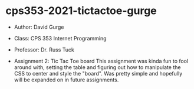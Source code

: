 # cps353-2021-tictactoe-gurge

* Author: David Gurge
* Class: CPS 353 Internet Programming
* Professor: Dr. Russ Tuck

* Assignment 2: Tic Tac Toe board 
This assignment was kinda fun to fool around with, setting the table and figuring out how to manipulate the CSS to center and style the "board". Was pretty simple
and hopefully will be expanded on in future assignments.
